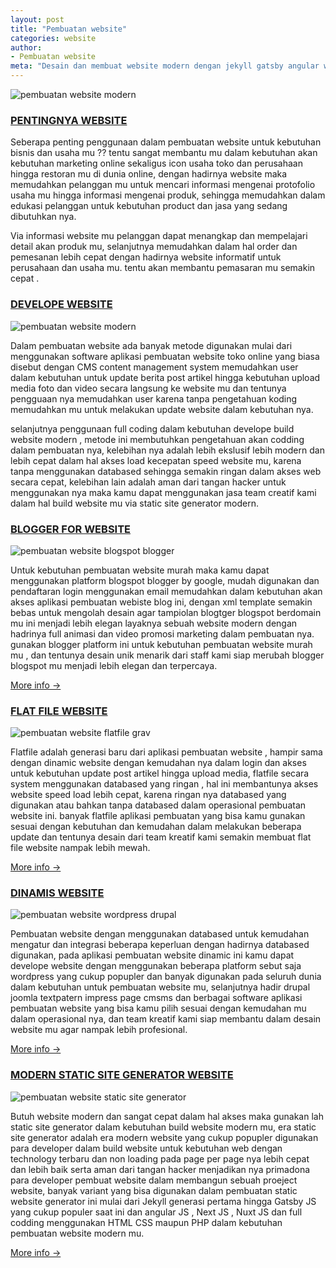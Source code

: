 ```yaml
---
layout: post
title: "Pembuatan website"
categories: website
author:
- Pembuatan website
meta: "Desain dan membuat website modern dengan jekyll gatsby angular wordpress blog dan cms software pembuat website"
---
```

![pembuatan website modern](/assets/img/pembuatanweb.jpg)

### **[PENTINGNYA WEBSITE](/website/2020/03/08/pembuatanweb.html)**

Seberapa penting penggunaan dalam pembuatan website untuk kebutuhan bisnis dan usaha mu ?? tentu sangat membantu mu dalam kebutuhan akan kebutuhan marketing online sekaligus icon usaha toko dan perusahaan hingga restoran mu di dunia online, dengan hadirnya website maka memudahkan pelanggan mu untuk mencari informasi mengenai protofolio usaha mu hingga informasi mengenai produk, sehingga memudahkan dalam edukasi pelanggan untuk kebutuhan product dan jasa yang sedang dibutuhkan nya.

Via informasi website mu pelanggan dapat menangkap dan mempelajari detail akan produk mu, selanjutnya memudahkan dalam hal order dan pemesanan lebih cepat dengan hadirnya website informatif untuk perusahaan dan usaha mu. tentu akan membantu pemasaran mu semakin cepat .

### **[DEVELOPE WEBSITE](/website/2020/03/08/pembuatanweb.html)**


![pembuatan website modern](/assets/img/website.png)

Dalam pembuatan website ada banyak metode digunakan mulai dari menggunakan software aplikasi pembuatan website toko online yang biasa disebut dengan CMS content management system memudahkan user dalam kebutuhan untuk update berita post artikel hingga kebutuhan upload media foto dan video secara langsung ke website mu dan tentunya pengguaan nya memudahkan user karena tanpa pengetahuan koding memudahkan mu untuk melakukan update website dalam kebutuhan nya.

selanjutnya penggunaan full coding dalam kebutuhan develope build website modern , metode ini membutuhkan pengetahuan akan codding dalam pembuatan nya, kelebihan nya adalah lebih ekslusif lebih modern dan lebih cepat dalam hal akses load kecepatan speed website mu, karena tanpa menggunakan databased sehingga semakin ringan dalam akses web secara cepat, kelebihan lain adalah aman dari tangan hacker untuk menggunakan nya maka kamu dapat menggunakan jasa team creatif kami dalam hal build website mu via static site generator modern.


### **[BLOGGER FOR WEBSITE](/website/2020/03/08/pembuatanweb.html)**

![pembuatan website blogspot blogger](/assets/img/blog.jpg)

Untuk kebutuhan pembuatan website murah maka kamu dapat menggunakan platform blogspot blogger by google, mudah digunakan dan pendaftaran login menggunakan email memudahkan dalam kebutuhan akan akses aplikasi pembuatan webiste blog ini, dengan xml template semakin bebas untuk mengolah desain agar tampiolan blogtger blogspot berdomain mu ini menjadi lebih elegan layaknya sebuah website modern dengan hadrinya full animasi dan video promosi marketing dalam pembuatan nya. gunakan blogger platform ini untuk kebutuhan pembuatan website murah mu , dan tentunya desain unik menarik dari staff kami siap merubah blogger blogspot mu menjadi lebih elegan dan terpercaya.

[More info →](/website/2020/03/12/blogspot.html)



### **[FLAT FILE WEBSITE](/website/2020/03/08/pembuatanweb.html)**

![pembuatan website flatfile grav](/assets/img/flatfile.jpg)

Flatfile adalah generasi baru dari aplikasi pembuatan website , hampir sama dengan dinamic website dengan kemudahan nya dalam login dan akses untuk kebutuhan update post artikel hingga upload media, flatfile secara system menggunakan databased yang ringan , hal ini membantunya akses website speed load lebih cepat, karena ringan nya databased yang digunakan atau bahkan tanpa databased dalam operasional pembuatan website ini. banyak flatfile aplikasi pembuatan yang bisa kamu gunakan sesuai dengan kebutuhan dan kemudahan dalam melakukan beberapa update dan tentunya desain dari team kreatif kami semakin membuat flat file website nampak lebih mewah.

[More info →](/website/2020/03/13/flatfile.html)



### **[DINAMIS WEBSITE](/website/2020/03/08/pembuatanweb.html)**

![pembuatan website wordpress drupal](/assets/img/dinamic.jpg)

Pembuatan website dengan menggunakan databased untuk kemudahan mengatur dan integrasi beberapa keperluan dengan hadirnya databased digunakan, pada aplikasi pembuatan website dinamic ini kamu dapat develope website dengan menggunakan beberapa platform sebut saja wordpress yang cukup popupler dan banyak digunakan pada seluruh dunia dalam kebutuhan untuk pembuatan website mu, selanjutnya hadir drupal joomla textpatern impress page cmsms dan berbagai software aplikasi pembuatan website yang bisa kamu pilih sesuai dengan kemudahan mu dalam operasional nya, dan team kreatif kami siap membantu dalam desain website mu agar nampak lebih profesional.

[More info →](/website/2020/03/13/cms.html)




### **[MODERN STATIC SITE GENERATOR WEBSITE](/website/2020/03/08/pembuatanweb.html)**

![pembuatan website static site generator](/assets/img/staticsitegenerator.jpg)

Butuh website modern dan sangat cepat dalam hal akses maka gunakan lah static site generator dalam kebutuhan build website modern mu, era static site generator adalah era modern website yang cukup popupler digunakan para developer dalam build website untuk kebutuhan web dengan technology terbaru dan non loading pada page per page nya lebih cepat dan lebih baik serta aman dari tangan hacker menjadikan nya primadona para developer pembuat website dalam membangun sebuah proeject website, banyak variant yang bisa digunakan dalam pembuatan static website generator ini mulai dari Jekyll generasi pertama hingga Gatsby JS yang cukup populer saat ini dan angular JS , Next JS , Nuxt JS dan full codding menggunakan HTML CSS maupun PHP dalam kebutuhan pembuatan website modern mu.

[More info →](/website/2020/03/13/static.html)
